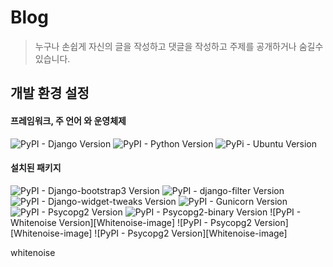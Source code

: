 # Blog

> 누구나 손쉽게 자신의 글을 작성하고 댓글을 작성하고 주제를 공개하거나 숨길수 있습니다.


## 개발 환경 설정

#### 프레임워크, 주 언어 와 운영체제
![PyPI - Django Version][django-image]
![PyPI - Python Version][python-image]
![PyPi - Ubuntu Version][ubuntu-image]

#### 설치된 패키지
 ![PyPI - Django-bootstrap3 Version][bootstrap-image]
 ![PyPI - django-filter Version][django_filter-image]
 ![PyPI - Django-widget-tweaks Version][django_widget_tweaks-image]
 ![PyPI - Gunicorn Version][gunicorn-image]
 ![PyPI - Psycopg2 Version][Psycopg2-image]
 ![PyPI - Psycopg2-binary Version][Psycopg2-binary-image]
 ![PyPI - Whitenoise Version][Whitenoise-image]
 ![PyPI - Psycopg2 Version][Whitenoise-image]
 ![PyPI - Psycopg2 Version][Whitenoise-image]

<!-- Markdown link & img dfn's -->
[django-image]: https://img.shields.io/badge/django-2.1-blue.svg
[python-image]: https://img.shields.io/badge/python-3.6-blue.svg
[ubuntu-image]: https://img.shields.io/badge/ubuntu-18.04-orange.svg
[bootstrap-image]: https://img.shields.io/badge/bootstrap3-11.0-green.svg
[django_filter-image]:https://img.shields.io/badge/django_filter-2.0-green.svg
[django_widget_tweaks-image]: https://img.shields.io/badge/django_widget_tweaks-1.4-green.svg
[gunicorn-image]: https://img.shields.io/badge/gunicorn-19.9-green.svg
[Psycopg2-image]: https://img.shields.io/badge/psycopg2-2.7-green.svg
[Psycopg2-binary-image]: https://img.shields.io/badge/psycopg2_binary-2.7-green.svg
whitenoise
